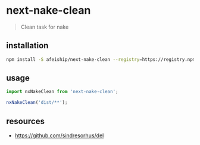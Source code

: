# next-nake-clean
> Clean task for nake

## installation
```bash
npm install -S afeiship/next-nake-clean --registry=https://registry.npm.taobao.org
```

## usage
```js
import nxNakeClean from 'next-nake-clean';

nxNakeClean('dist/**');
```
## resources
- https://github.com/sindresorhus/del

